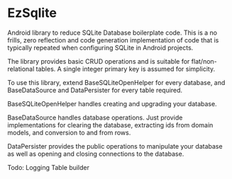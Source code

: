 # EzSqlite
Android library to reduce SQLite Database boilerplate code. This is a no frills, zero reflection and code generation implementation of code that is typically repeated when configuring SQLite in Android projects. 


The library provides basic CRUD operations and is suitable for flat/non-relational tables. A single integer primary key is assumed for simplicity.


To use this library, extend BaseSQLiteOpenHelper for every database, and BaseDataSource and DataPersister for every table required.

BaseSQLiteOpenHelper handles creating and upgrading your database.

BaseDataSource handles database operations. Just provide implementations for clearing the database, extracting ids from domain models, and conversion to and from rows.

DataPersister provides the public operations to manipulate your database as well as opening and closing connections to the database.

Todo:
Logging
Table builder
